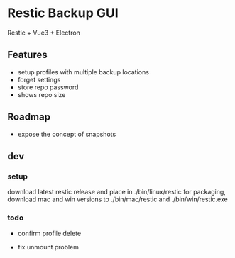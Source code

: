 # Restic Backup GUI #

Restic + Vue3 + Electron

## Features ##

- setup profiles with multiple backup locations
- forget settings
- store repo password
- shows repo size

## Roadmap ##

- expose the concept of snapshots

## dev ##

### setup

download latest restic release and place in ./bin/linux/restic
for packaging, download mac and win versions to ./bin/mac/restic and ./bin/win/restic.exe

### todo

- confirm profile delete

- fix unmount problem

